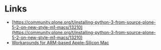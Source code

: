 # Links

- [https://community.plone.org/t/installing-python-3-from-source-plone-5-2-on-new-style-m1-macs/13210](https://community.plone.org/t/installing-python-3-from-source-plone-5-2-on-new-style-m1-macs/13210)
- [Workarounds for ARM-based Apple-Silicon Mac](https://github.com/mikelxc/Workarounds-for-ARM-mac)
